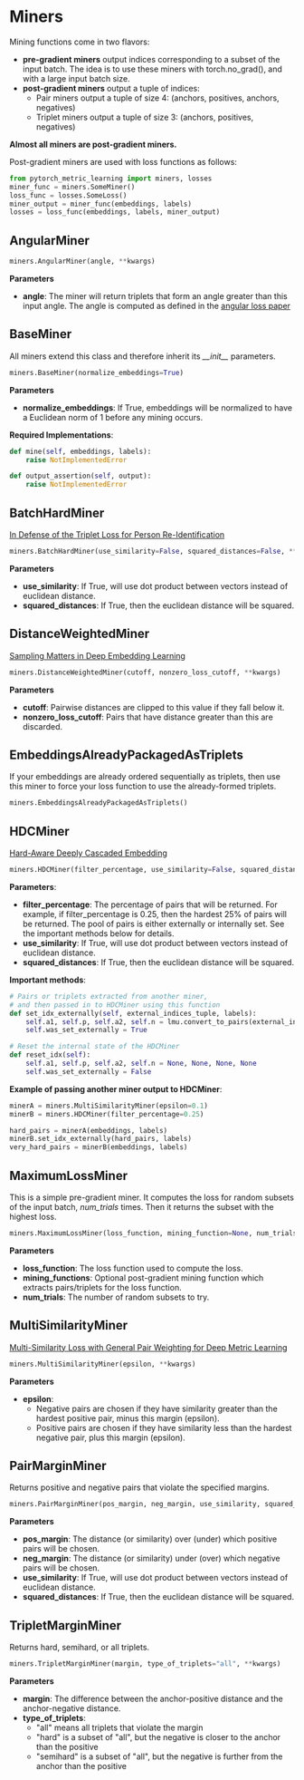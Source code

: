 # Miners
Mining functions come in two flavors:

* **pre-gradient miners** output indices corresponding to a subset of the input batch. The idea is to use these miners with torch.no_grad(), and with a large input batch size.
* **post-gradient miners** output a tuple of indices: 
	* Pair miners output a tuple of size 4: (anchors, positives, anchors, negatives)
	* Triplet miners output a tuple of size 3: (anchors, positives, negatives) 

**Almost all miners are post-gradient miners.**

Post-gradient miners are used with loss functions as follows:

```python
from pytorch_metric_learning import miners, losses
miner_func = miners.SomeMiner()
loss_func = losses.SomeLoss()
miner_output = miner_func(embeddings, labels)
losses = loss_func(embeddings, labels, miner_output)
```

## AngularMiner

```python
miners.AngularMiner(angle, **kwargs)
```

**Parameters**

* **angle**: The miner will return triplets that form an angle greater than this input angle. The angle is computed as defined in the [angular loss paper](https://arxiv.org/abs/1708.01682)

## BaseMiner
All miners extend this class and therefore inherit its _\_\_init\_\__ parameters.
```python
miners.BaseMiner(normalize_embeddings=True)
```

**Parameters**

* **normalize_embeddings**: If True, embeddings will be normalized to have a Euclidean norm of 1 before any mining occurs.

**Required Implementations**:
```python
def mine(self, embeddings, labels):
    raise NotImplementedError

def output_assertion(self, output):
	raise NotImplementedError
```

## BatchHardMiner

[In Defense of the Triplet Loss for Person Re-Identification](https://arxiv.org/pdf/1703.07737.pdf)

```python
miners.BatchHardMiner(use_similarity=False, squared_distances=False, **kwargs)
```

**Parameters**

* **use_similarity**: If True, will use dot product between vectors instead of euclidean distance.
* **squared_distances**: If True, then the euclidean distance will be squared.

## DistanceWeightedMiner
[Sampling Matters in Deep Embedding Learning](https://arxiv.org/pdf/1706.07567.pdf)
```python
miners.DistanceWeightedMiner(cutoff, nonzero_loss_cutoff, **kwargs)
```

**Parameters**

* **cutoff**: Pairwise distances are clipped to this value if they fall below it.
* **nonzero_loss_cutoff**: Pairs that have distance greater than this are discarded.

## EmbeddingsAlreadyPackagedAsTriplets
If your embeddings are already ordered sequentially as triplets, then use this miner to force your loss function to use the already-formed triplets.

```python
miners.EmbeddingsAlreadyPackagedAsTriplets()
``` 

## HDCMiner
[Hard-Aware Deeply Cascaded Embedding](http://openaccess.thecvf.com/content_ICCV_2017/papers/Yuan_Hard-Aware_Deeply_Cascaded_ICCV_2017_paper.pdf)
```python
miners.HDCMiner(filter_percentage, use_similarity=False, squared_distances=False, **kwargs)
```

**Parameters**:

* **filter_percentage**: The percentage of pairs that will be returned. For example, if filter_percentage is 0.25, then the hardest 25% of pairs will be returned. The pool of pairs is either externally or internally set. See the important methods below for details.
* **use_similarity**: If True, will use dot product between vectors instead of euclidean distance.
* **squared_distances**: If True, then the euclidean distance will be squared.

**Important methods**:
```python
# Pairs or triplets extracted from another miner, 
# and then passed in to HDCMiner using this function
def set_idx_externally(self, external_indices_tuple, labels):
    self.a1, self.p, self.a2, self.n = lmu.convert_to_pairs(external_indices_tuple, labels)
    self.was_set_externally = True

# Reset the internal state of the HDCMiner
def reset_idx(self):
    self.a1, self.p, self.a2, self.n = None, None, None, None
    self.was_set_externally = False
```

**Example of passing another miner output to HDCMiner**:
```python
minerA = miners.MultiSimilarityMiner(epsilon=0.1)
minerB = miners.HDCMiner(filter_percentage=0.25)

hard_pairs = minerA(embeddings, labels)
minerB.set_idx_externally(hard_pairs, labels)
very_hard_pairs = minerB(embeddings, labels)
```

## MaximumLossMiner
This is a simple pre-gradient miner. It computes the loss for random subsets of the input batch, _num\_trials_ times. Then it returns the subset with the highest loss.

```python
miners.MaximumLossMiner(loss_function, mining_function=None, num_trials=5, **kwargs)
```

**Parameters**

* **loss_function**: The loss function used to compute the loss.
* **mining_functions**: Optional post-gradient mining function which extracts pairs/triplets for the loss function.
* **num_trials**: The number of random subsets to try.

## MultiSimilarityMiner

[Multi-Similarity Loss with General Pair Weighting for Deep Metric Learning](http://openaccess.thecvf.com/content_CVPR_2019/papers/Wang_Multi-Similarity_Loss_With_General_Pair_Weighting_for_Deep_Metric_Learning_CVPR_2019_paper.pdf)

```python
miners.MultiSimilarityMiner(epsilon, **kwargs)
```

**Parameters**

* **epsilon**: 
	* Negative pairs are chosen if they have similarity greater than the hardest positive pair, minus this margin (epsilon). 
	* Positive pairs are chosen if they have similarity less than the hardest negative pair, plus this margin (epsilon). 


## PairMarginMiner
Returns positive and negative pairs that violate the specified margins.
```python
miners.PairMarginMiner(pos_margin, neg_margin, use_similarity, squared_distances=False, **kwargs)
```

**Parameters**

* **pos_margin**: The distance (or similarity) over (under) which positive pairs will be chosen.
* **neg_margin**: The distance (or similarity) under (over) which negative pairs will be chosen.  
* **use_similarity**: If True, will use dot product between vectors instead of euclidean distance.
* **squared_distances**: If True, then the euclidean distance will be squared.

## TripletMarginMiner
Returns hard, semihard, or all triplets.
```python
miners.TripletMarginMiner(margin, type_of_triplets="all", **kwargs)
```

**Parameters**

* **margin**: The difference between the anchor-positive distance and the anchor-negative distance.
* **type_of_triplets**: 
	* "all" means all triplets that violate the margin
	* "hard" is a subset of "all", but the negative is closer to the anchor than the positive
	* "semihard" is a subset of "all", but the negative is further from the anchor than the positive